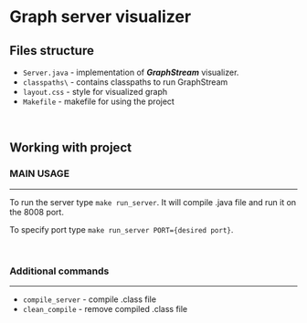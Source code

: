 # Graph server visualizer

## Files structure
- `Server.java` - implementation of ***GraphStream*** visualizer.
- `classpaths\` - contains classpaths to run GraphStream
- `layout.css` - style for visualized graph
- `Makefile` - makefile for using the project

<br>

## Working with project
### MAIN USAGE
***
To run the server type `make run_server`. It will compile .java file and run it on the 8008 port.

To specify port type `make run_server PORT={desired port}`.

<br/>

### Additional commands
***
- `compile_server` - compile .class file
- `clean_compile` - remove compiled .class file



